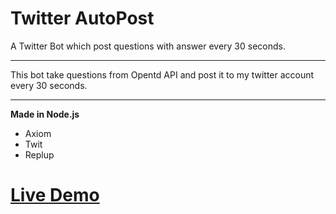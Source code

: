 # Twitter AutoPost
A Twitter Bot which post questions with answer every 30 seconds.
<hr>

This bot take questions from Opentd API and post it to my twitter account every 30 seconds.

<hr>

**Made in Node.js**

* Axiom
* Twit
* Replup

# <a href="https://twitter.com/nis_hantshah">Live Demo</a>
